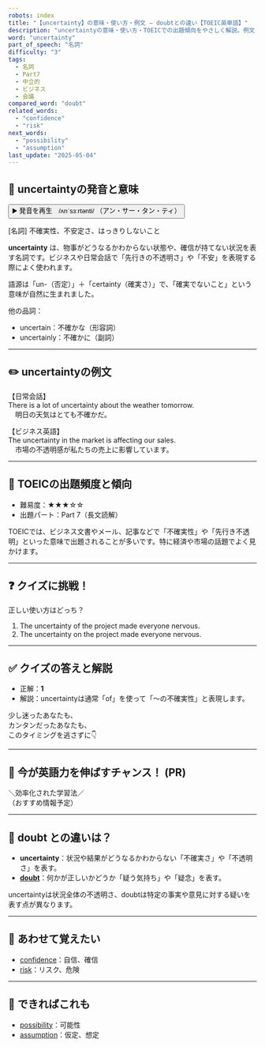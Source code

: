 ```yaml
---
robots: index
title: "【uncertainty】の意味・使い方・例文 ― doubtとの違い【TOEIC英単語】"
description: "uncertaintyの意味・使い方・TOEICでの出題傾向をやさしく解説。例文・クイズ付きでdoubtとの違いもわかりやすく学べます。"
word: "uncertainty"
part_of_speech: "名詞"
difficulty: "3"
tags:
  - 名詞
  - Part7
  - 中立的
  - ビジネス
  - 会議
compared_word: "doubt"
related_words:
  - "confidence"
  - "risk"
next_words:
  - "possibility"
  - "assumption"
last_update: "2025-05-04"
---
```


## 🔰 uncertaintyの発音と意味

<button class="play-audio" onclick="playTTS('uncertainty')">
  <span class="play-audio-main">
    ▶️ 発音を再生　/ʌnˈsɜːrtənti/
  </span>
  <span class="play-audio-sub">
    （アン・サー・タン・ティ）
  </span>
</button>

[名詞] 不確実性、不安定さ、はっきりしないこと

**uncertainty** は、物事がどうなるかわからない状態や、確信が持てない状況を表す名詞です。ビジネスや日常会話で「先行きの不透明さ」や「不安」を表現する際によく使われます。

語源は「un-（否定）」＋「certainty（確実さ）」で、「確実でないこと」という意味が自然に生まれました。

他の品詞：  
- uncertain：不確かな（形容詞）
- uncertainly：不確かに（副詞）

---

## ✏️ uncertaintyの例文

【日常会話】  
There is a lot of uncertainty about the weather tomorrow.  
　明日の天気はとても不確かだ。

【ビジネス英語】  
The uncertainty in the market is affecting our sales.  
　市場の不透明感が私たちの売上に影響しています。

---

## 🎯 TOEICの出題頻度と傾向

- 難易度：★★★☆☆
- 出題パート：Part 7（長文読解）

TOEICでは、ビジネス文書やメール、記事などで「不確実性」や「先行き不透明」といった意味で出題されることが多いです。特に経済や市場の話題でよく見かけます。

---

## ❓ クイズに挑戦！

正しい使い方はどっち？

1. The uncertainty of the project made everyone nervous.  
2. The uncertainty on the project made everyone nervous.

---

## ✅ クイズの答えと解説

- 正解：**1**
- 解説：uncertaintyは通常「of」を使って「～の不確実性」と表現します。

少し迷ったあなたも、  
カンタンだったあなたも、  
このタイミングを逃さずに👇️

---

## 🚀 今が英語力を伸ばすチャンス！ (PR)

<div class="info-center">
＼効率化された学習法／<br>  
（おすすめ情報予定）
</div>

---

## 🤔  doubt との違いは？

- **uncertainty**：状況や結果がどうなるかわからない「不確実さ」や「不透明さ」を表す。
- **[doubt](/doubt)**：何かが正しいかどうか「疑う気持ち」や「疑念」を表す。

uncertaintyは状況全体の不透明さ、doubtは特定の事実や意見に対する疑いを表す点が異なります。

---

## 🧩 あわせて覚えたい

- [confidence](/confidence)：自信、確信
- [risk](/risk)：リスク、危険

---

## 📖 できればこれも

- [possibility](/possibility)：可能性
- [assumption](/assumption)：仮定、想定

<!-- cvid: aid09_bid40 -->
